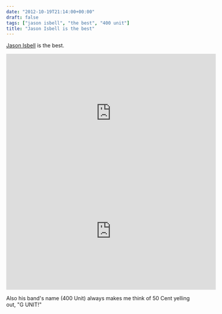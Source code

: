 ```yaml
---
date: "2012-10-19T21:14:00+00:00"
draft: false
tags: ["jason isbell", "the best", "400 unit"]
title: "Jason Isbell is the best"
---
```

[Jason Isbell](http://en.wikipedia.org/wiki/Jason_Isbell) is the best.

<iframe width="560" height="315" src="http://www.youtube.com/embed/zUedNbfQFSs" frameborder="0" allowfullscreen></iframe>

<iframe width="560" height="315" src="http://www.youtube.com/embed/bA5ad3fU1_8" frameborder="0" allowfullscreen></iframe>

Also his band's name (400 Unit) always makes me think of 50 Cent yelling out, "G UNIT!"